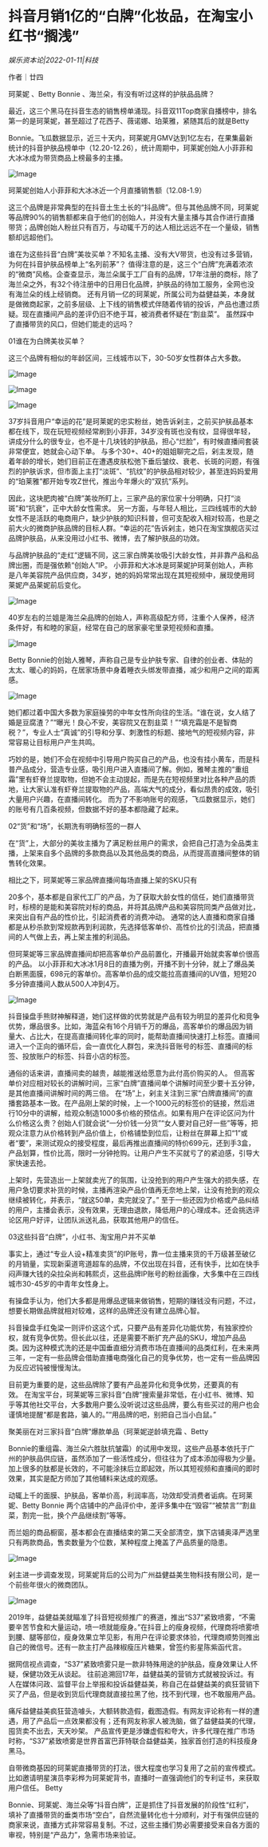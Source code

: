 # 抖音月销1亿的“白牌”化妆品，在淘宝小红书“搁浅”

*娱乐资本论|2022-01-11|科技*

作者｜廿四

珂莱妮 、Betty Bonnie 、海兰朵，有没有听过这样的护肤品品牌？

最近，这三个黑马在抖音生态的销售榜单涌现。抖音双11Top商家自播榜中，排名第一的是珂莱妮，甚至超过了花西子、薇诺娜、珀莱雅，紧随其后的就是Betty

 

Bonnie。飞瓜数据显示，近三十天内，珂莱妮月GMV达到1亿左右，在果集最新统计的抖音护肤品榜单中（12.20-12.26），统计周期中，珂莱妮创始人小菲菲和大冰冰成为带货商品上榜最多的主播。

![Image](https://inews.gtimg.com/newsapp_bt/0/14408491968/641)

珂莱妮创始人小菲菲和大冰冰近一个月直播销售额（12.08-1.9）

这三个品牌是非常典型的在抖音土生土长的“抖品牌”。但与其他品牌不同，珂莱妮等品牌90%的销售额都来自于他们的创始人，并没有大量主播与其合作进行直播带货；品牌创始人粉丝只有百万，与动辄千万的达人相比远远不在一个量级，销售额却远超他们。

谁在为这些抖音“白牌”美妆买单？不知名主播、没有大V带货，也没有过多营销，为何在抖音护肤品榜单上“名列前茅”？ 值得注意的是，这三个“白牌”充满着浓浓的“微商”风格。企查查显示，海兰朵属于工厂自有的品牌，17年注册的商标，除了海兰朵之外，有32个待注册中的日用日化品牌，护肤品的待加工服务，全网也没有海兰朵的线上经销商。 还有月销一亿的珂莱妮，所属公司为益健益美，本身就是做微商起家，之前多层级、上下线的销售模式伴随着传销的投诉，产品也遭过质疑。现在直播间产品的差评仍旧不绝于耳，被消费者怀疑在“割韭菜”。 虽然踩中了直播带货的风口，但她们能走的远吗？

01谁在为白牌美妆买单？

这三个品牌有相似的年龄区间，三线城市以下，30-50岁女性群体占大多数。

![Image](https://inews.gtimg.com/newsapp_bt/0/14408491970/641)

![Image](https://inews.gtimg.com/newsapp_bt/0/14408491992/641)

![Image](https://inews.gtimg.com/newsapp_bt/0/14408491979/641)

37岁抖音用户“幸运的花”是珂莱妮的忠实粉丝，她告诉剁主，之前买护肤品基本都在线下，现在玩短视频经常刷到小菲菲，34岁没有斑也没有纹，显得很年轻，讲成分什么的很专业，也不是十几块钱的护肤品，担心“烂脸”，有时候直播间套装非常便宜，她就会心动下单。 与多个30+、40+的姐姐聊完之后，剁主发现，随着年龄的增长，她们目前正在遭遇皮肤松弛下垂后皱纹、衰老、长斑的问题，有强烈的护肤诉求，但市面上主打“淡斑”、“抗纹”的护肤品相对较少，甚至连妈妈爱用的“珀莱雅”都开始专攻Z世代，推出今年爆火的”双抗”系列。

因此，这块肥肉被“白牌”美妆所盯上，三家产品的家位家十分明确，只打“淡斑”和“抗衰”，正中大龄女性需求。 另一方面，与年轻人相比，三四线城市的大龄女性不是活跃的电商用户，缺少护肤的知识科普，但可支配收入相对较高，也是之前大火的微商护肤品牌的目标人群。“幸运的花”告诉剁主，她只在淘宝旗舰店买过品牌护肤品，从来没用过小红书、微博，去了解护肤品的功效。

与品牌护肤品的“走红”逻辑不同，这三家白牌美妆吸引大龄女性，并非靠产品和品牌出圈，而是强依赖“创始人”IP。 小菲菲和大冰冰是珂莱妮护珂莱创始人，声称是八年美容院产品供应商，34岁，她的妈妈常常出现在其短视频中，展现使用珂莱妮产品莱妮前后变化。

![Image](https://inews.gtimg.com/newsapp_bt/0/14408492013/641)

40岁左右的兰姐是海兰朵品牌的创始人，声称高级配方师，注重个人保养，经济条件好，有和睦的家庭，经常在自己的居家豪宅里录短视频和直播。

![Image](https://inews.gtimg.com/newsapp_bt/0/14408492002/641)

Betty Bonnie的创始人雅琴，声称自己是专业护肤专家、自律的创业者、体贴的太太、暖心的妈妈，在居家场景中身着睡衣头绑发带直播，减少和用户之间的距离感。

![Image](https://inews.gtimg.com/newsapp_bt/0/14408491991/641)

她们都过着中国大多数为家庭操劳的中年女性所向往的生活。“谁在说，女人结了婚是豆腐渣？”“曝光！良心不安，美容院又在割韭菜！”“填充霜是不是智商税？”，专业人士“真诚”的引导和分享、刺激性的标题、接地气的短视频内容，非常容易让目标用户产生共鸣。

巧妙的是，她们不会在视频中引导用户购买自己的产品，也没有挂小黄车，而是科普产品成分，营造专业感，吸引用户进入直播间了解。例如，雅琴主推的“重组霜”里有虾脊兰提取物，但她不会主动提起，而是先在短视频里对比各种产品的质地，让大家认准有虾脊兰提取物的产品，高端大气的成分，看似昂贵的成效，吸引大量用户兴趣，在直播间转化。 而为了不影响账号的观感，飞瓜数据显示，她们的账号有几百条视频，但数据不好的基本都隐藏了起来。

02“货”和“场”，长期洗有明确标签的一群人

在“货”上，大部分的美妆主播为了满足粉丝用户的需求，会把自己打造为全品类主播，上架来自多个品牌的多款商品以及其他品类的商品，从而提高直播间整体的销售转化效果。

相比之下，珂莱妮等三家品牌直播间每场直播上架的SKU只有 

20多个，基本都是自家代工厂的产品，为了获取大龄女性的信任，她们直播带货时，标榜的是能和美容院对标的商品，并将其品牌产品和美容院同类产品做对比，来突出自有产品的性价比，引起消费者的消费冲动。 通常的达人直播和商家自播都是从秒杀款到常规款再到利润款，先选择低客单价、高性价比的引流品，把直播间的人气做上去，再上架主推的利润品。

但珂莱妮等三家品牌直播间却把高客单价产品前置化，开播最开始就卖客单价很高的产品。 以小菲菲和大冰冰1月8日的直播为例，开播不到十分钟，就上了爆品美白断黑面膜，698元的客单价。高客单价品的成交能拉高直播间的UV值，短短20多分钟直播间人数从500人冲到4万。

![Image](https://inews.gtimg.com/newsapp_bt/0/14408491982/641)

抖音操盘手熊财神解释道，她们这样做的优势就是产品有较为明显的差异化和竞争优势，爆品很多。比如，海蓝朵有16个月销千万的爆品，高客单价的爆品因为销量大、占比大，在提高直播间转化率的同时，能帮助直播间快速打上标签。直播间进入一个正向的循环后，会一直优化人群包，来洗抖音账号的标签、直播间的标签、投放账户的标签、抖音小店的标签。

通俗的话来讲，直播间卖的越贵，越能推送给愿意为此付高价购买的人。 但高客单价对应相对较长的讲解时间，三家“白牌”直播间单个讲解时间至少要十五分钟，是其他直播间讲解时间的两三倍。 在“场”上，剁主关注到三家“白牌直播间”的直播套路基本一致。在产品刚上架的时候，上一个1000元的标签价的链接，然后进行10分中的讲解，给观众制造1000多价格的预估点。如果有用户在评论区问为什么价格这么贵？创始人们就会说“一分价钱一分货”“女人要对自己好一些”等等，把观众注意力从价格转到产品价值上，价格铺垫到位后，让粉丝在屏幕上扣“1”或者“要”，来测试观众的接受程度，最后再推出直播间的特价699元，还到手3盒，产品划算，性价比高，限时一分钟抢购。让用户产生不买就亏了的紧迫感，引导大家快速去抢。

上架时，先营造出一上架就卖光了的氛围，让没抢到的用户产生强大的损失感，在用户急切要求补货的时候，主播再渲染产品价值再无奈地上架，让没有抢到的观众继续被转化，并表示，“就这50单，卖完就没了。” 至于一些还因为价格或产品纠结的用户，主播会表示，没有效果，无理由退款，降低用户的心理成本。还会挑选评论区用户好评，让团队派送礼品，获取其他用户的信任。

03这些抖音“白牌”，小红书、淘宝用户并不买单

事实上，通过“专业人设+精准卖货”的IP账号，靠一位主播来货的千万级甚至破亿的月销量，实现新渠道弯道超车的品牌，不仅出现在抖音，还有快手，比如在快手闷声赚大钱的朵拉朵尚和韩熙贞，这些品牌IP账号的粉丝画像，大多集中在三四线城市30-45岁的中青年女性身上。

有操盘手认为，他们大多都是用爆品逻辑来做销售，短期的赚钱没有问题，不过，想要长期做品牌就相对较难，这样的品牌还没有建立品牌心智。

抖音操盘手红兔梁一则评价这这个式，只要产品有差异化功能优势，有独家控价权，就有竞争优势。但长此以往，还是需要不断扩充产品的SKU，增加产品品类。因为这种模式洗的还是中国垂直细分消费市场在直播间的品类红利，在未来两三年，一定有一些品牌会借助直播电商强化自己的竞争优势，也一定有一些品牌因为反应迟钝被慢慢淘汰。

目前更为重要的是，这些品牌除了要有产品差异化和竞争优势，还要真的有效。 在淘宝平台，珂莱妮等三家抖音“白牌”搜索量非常低，在小红书、微博、知乎等其他社交平台，大多数用户要么没听说过这些品牌，要么有些买过的用户也会谨慎地提醒“都是套路，骗人的。”“用品牌的吧，别把自己当小白鼠。”

聚美丽在对三家抖音“白牌”爆款单品（珂莱妮逆龄填充霜 、Betty 

Bonnie的重组霜、海兰朵六胜肽抗皱霜）的试用中发现，这些产品基本依托于广州的护肤品供应链，虽然添加了一些活性成分，但往往为了成本添加得极为少量。加上很多的肽都是长效的，不可能涂抹后立即起效，所以其短视频和直播间的即时效果，其实是配方师加了其他辅料来达成的观感。

动辄上千的面膜、护肤品，客单价高，利润率高，功效却受消费者诟病。在珂莱妮、Betty Bonnie 两个店铺中的产品评价中，差评多集中在“毁容”“被禁言”“割韭菜，割完一批，换个产品继续割”等等。

而兰姐的商品橱窗，基本都会在直播结束的第二天全部清空，旗下店铺奥泽严选里只有两款商品，售卖数量为个位数，某种程度上掩盖了产品质量的隐患。

![Image](https://inews.gtimg.com/newsapp_bt/0/14408491998/641)

剁主进一步调查发现，珂莱妮背后的公司为广州益健益美生物科技有限公司，是一个前些年很火的微商团队。

![Image](https://inews.gtimg.com/newsapp_bt/0/14408492004/641)

2019年，益健益美就瞄准了抖音短视频推广的赛道，推出“S37”紧致喷雾，“不需要辛苦节食和大量运动，喷一喷就能瘦身。”在抖音上的瘦身视频，代理商将喷雾喷到腰、腿等部位，瘦身效果立竿见影，有用户在评论要求体验，代理商顺势则推出自己的微信号。还有一款主打产品辣椒瘦压片糖果，曾签约影星陈紫函代言。

据网信视点调查，“S37”紧致喷雾只是一款非特殊用途的护肤品，瘦身效果让人怀疑，保健功效无从谈起。 往前追溯回17年，益健益美的营销方式就被投诉过。有人在媒体问政、监督平台上举报和投诉益健益美，称自己在益健益美的疯狂营销下买了产品，但是收到货后代理商就直接拉黑了他，找不到代理，也不敢服用产品。

痛斥益健益美疯狂营造噱头，大额转款造假，截图造假。有网友评论称有一样的遭遇，用了产品后一点效果都没有；还有网友称家人被洗脑，做了益健益美的代理，囤货卖不出去，天天吵架。 产品宣传更是涉嫌虚假和夸大，许多代理在推广市场时称，“S37”紧致喷雾是世界首富巴菲特联合益健益美，独家首创打造的科技瘦身黑马。

自带微商基因的珂莱妮直播带货的打法，很大程度也学习复用了之前的宣传模式。比如邀请明星演员李彩桦为珂莱妮背书，直播时一直强调他们的专利证书，来获取用户信任。 Betty

 

Bonnie、珂莱妮、海兰朵等“抖音白牌”，正是抓住了抖音发展的阶段性“红利”，填补了直播带货的垂类市场“空白”，自然流量转化也十分顺利，对于有强供应链的商家来说，直播方式非常容易复制。不过，这些主播们势必需要接受来自各方面的审视，特别是“产品力”，急需市场来验证。

